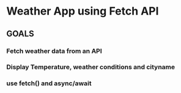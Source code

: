# Weather App using Fetch API

## GOALS

### Fetch weather data from an API

### Display Temperature, weather conditions and cityname

### use fetch() and async/await
